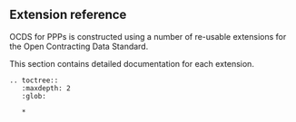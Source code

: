 ## Extension reference

OCDS for PPPs is constructed using a number of re-usable extensions for the Open Contracting Data Standard.

This section contains detailed documentation for each extension. 

```eval_rst
.. toctree::
   :maxdepth: 2
   :glob: 

   *

   
```
